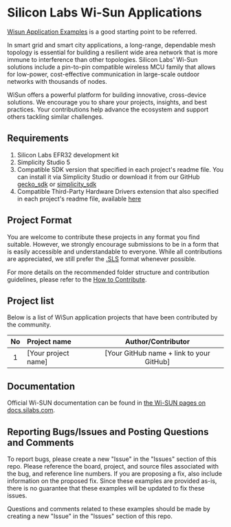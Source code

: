 # Silicon Labs Wi-Sun Applications #

[Wisun Application Examples](https://github.com/SiliconLabs/wisun_applications) is a good starting point to be referred.

In smart grid and smart city applications, a long-range, dependable mesh topology is essential for building a resilient wide area network that is more immune to interference than other topologies. Silicon Labs' Wi-Sun solutions include a pin-to-pin compatible wireless MCU family that allows for low-power, cost-effective communication in large-scale outdoor networks with thousands of nodes.

WiSun offers a powerful platform for building innovative, cross-device solutions. We encourage you to share your projects, insights, and best practices. Your contributions help advance the ecosystem and support others tackling similar challenges.

## Requirements ##

1. Silicon Labs EFR32 development kit
2. Simplicity Studio 5
3. Compatible SDK version that specified in each project's readme file. You can install it via Simplicity Studio or download it from our GitHub [gecko_sdk](https://github.com/SiliconLabs/gecko_sdk) or [simplicity_sdk](https://github.com/SiliconLabs/simplicity_sdk)
4. Compatible Third-Party Hardware Drivers extension that also specified in each project's readme file, available [here](https://github.com/SiliconLabs/third_party_hw_drivers_extension)

## Project Format ##

You are welcome to contribute these projects in any format you find suitable.
However, we strongly encourage submissions to be in a form that is easily accessible and understandable to everyone.
While all contributions are appreciated, we still prefer the [.SLS](https://docs.silabs.com/simplicity-studio-5-users-guide/latest/ss-5-users-guide-about-the-simplicity-ide/import-and-export) format whenever possible.

For more details on the recommended folder structure and contribution guidelines, please refer to the [How to Contribute](../../README.md#how-to-contribute).

## Project list ##

Below is a list of WiSun application projects that have been contributed by the community.

| No | Project name | Author/Contributor |
|:--:|:-------------|:---------------:|
| 1  |[Your project name] | [Your GitHub name + link to your GitHub] |

## Documentation ##

Official Wi-SUN documentation can be found in [the Wi-SUN pages on docs.silabs.com](https://docs.silabs.com/wisun/latest/wisun-start/).

## Reporting Bugs/Issues and Posting Questions and Comments ##

To report bugs, please create a new "Issue" in the "Issues" section of this repo. Please reference the board, project, and source files associated with the bug, and reference line numbers. If you are proposing a fix, also include information on the proposed fix. Since these examples are provided as-is, there is no guarantee that these examples will be updated to fix these issues.

Questions and comments related to these examples should be made by creating a new "Issue" in the "Issues" section of this repo.
